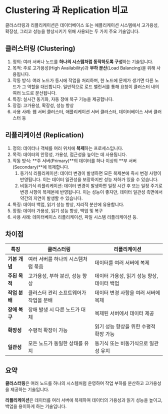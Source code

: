 # Clustering 과 Replication 비교

클러스터링과 리플리케이션은 데이터베이스 또는 애플리케이션 시스템에서 고가용성, 확장성, 그리고 성능을 향상시키기 위해 사용되는 두 가지 주요 기술입니다.

## 클러스터링 (Clustering)

1. 정의: 여러 서버나 노드를 **하나의 시스템처럼 동작하도록 구성**하는 기술입니다.
2. 목적: 주로 고가용성(High Availability)과 **부하 분산**(Load Balancing)을 위해 사용됩니다.
3. 작동 방식: 여러 노드가 동시에 작업을 처리하며, 한 노드에 문제가 생기면 다른 노드가 그 역할을 대신합니다. 일반적으로 로드 밸런서를 통해 요청이 클러스터 내의 여러 노드로 분산됩니다.
4. 특징: 실시간 동기화, 자동 장애 복구 기능을 제공합니다.
5. 장점: 고가용성, 확장성, 성능 향상
6. 사용 사례: 웹 서버 클러스터, 애플리케이션 서버 클러스터, 데이터베이스 서버 클러스터 등

## 리플리케이션 (Replication)

1. 정의: 데이터나 객체를 여러 위치에 **복제**하는 프로세스입니다.
2. 목적: 데이터의 안정성, 가용성, 접근성을 높이는 데 사용됩니다.
3. 작동 방식: **주 서버(Primary)**의 데이터를 하나 이상의 **부 서버(Secondary)**에 복제합니다.
   1. 동기식 리플리케이션: 데이터 변경이 발생하면 모든 복제본에 즉시 변경 사항이 반영됩니다. 이는 데이터 일관성을 보장하지만 성능 저하가 있을 수 있습니다.
   2. 비동기식 리플리케이션: 데이터 변경이 발생하면 일정 시간 후 또는 일정 주기로 변경 사항이 복제본에 반영됩니다. 이는 성능이 좋지만, 데이터 일관성 측면에서 약간의 지연이 발생할 수 있습니다.
4. 특징: 데이터 백업, 읽기 성능 향상, 지리적 분산에 유용합니다.
5. 장점: 데이터 가용성, 읽기 성능 향상, 백업 및 복구
6. 사용 사례: 데이터베이스 리플리케이션, 파일 시스템 리플리케이션 등.

## 차이점

| 특징          | 클러스터링                             | 리플리케이션                               |
| ------------- | -------------------------------------- | ------------------------------------------ |
| **기본 개념** | 여러 서버를 하나의 시스템처럼 묶음     | 데이터를 여러 서버에 복제                  |
| **주된 목적** | 고가용성, 부하 분산, 성능 향상         | 데이터 가용성, 읽기 성능 향상, 데이터 백업 |
| **작업 분배** | 클러스터 관리 소프트웨어가 작업을 분배 | 데이터 변경 사항을 여러 서버에 복제        |
| **장애 복구** | 장애 발생 시 다른 노드가 대체          | 복제된 서버에서 데이터 제공                |
| **확장성**    | 수평적 확장이 가능                     | 읽기 성능 향상을 위한 수평적 확장 가능     |
| **일관성**    | 모든 노드가 동일한 상태를 유지         | 동기식 또는 비동기식으로 일관성 유지       |



## 요약

**클러스터링**은 여러 노드를 하나의 시스템처럼 운영하여 작업 부하를 분산하고 고가용성을 제공하는 기술입니다.

**리플리케이션**은 데이터를 여러 서버에 복제하여 데이터의 가용성과 읽기 성능을 높이고, 백업을 용이하게 하는 기술입니다.
